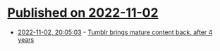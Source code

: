 # [Published on 2022-11-02](index.md)

* [2022-11-02, 20:05:03](https://news.ycombinator.com/item?id=33442183) - [Tumblr brings mature content back, after 4 years](https://staff.tumblr.com/post/699744158019190784/this-is-not-a-drill-our-new-community-guidelines)
